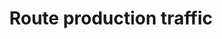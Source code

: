 ---
title: Route production traffic
pcx_content_type: learning-unit
weight: 7
layout: learning-unit
---